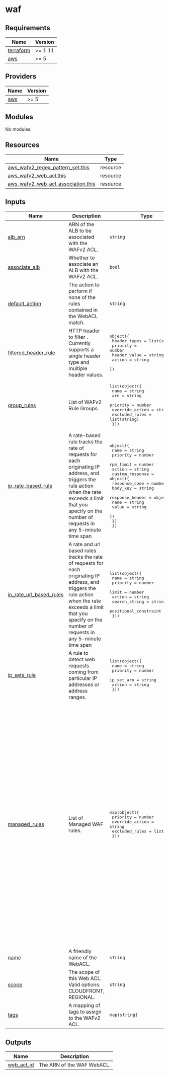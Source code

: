 # waf

<!-- BEGIN_TF_DOCS -->
## Requirements

| Name | Version |
|------|---------|
| <a name="requirement_terraform"></a> [terraform](#requirement\_terraform) | >= 1.11 |
| <a name="requirement_aws"></a> [aws](#requirement\_aws) | >= 5 |

## Providers

| Name | Version |
|------|---------|
| <a name="provider_aws"></a> [aws](#provider\_aws) | >= 5 |

## Modules

No modules.

## Resources

| Name | Type |
|------|------|
| [aws_wafv2_regex_pattern_set.this](https://registry.terraform.io/providers/hashicorp/aws/latest/docs/resources/wafv2_regex_pattern_set) | resource |
| [aws_wafv2_web_acl.this](https://registry.terraform.io/providers/hashicorp/aws/latest/docs/resources/wafv2_web_acl) | resource |
| [aws_wafv2_web_acl_association.this](https://registry.terraform.io/providers/hashicorp/aws/latest/docs/resources/wafv2_web_acl_association) | resource |

## Inputs

| Name | Description | Type | Default | Required |
|------|-------------|------|---------|:--------:|
| <a name="input_alb_arn"></a> [alb\_arn](#input\_alb\_arn) | ARN of the ALB to be associated with the WAFv2 ACL. | `string` | `""` | no |
| <a name="input_associate_alb"></a> [associate\_alb](#input\_associate\_alb) | Whether to associate an ALB with the WAFv2 ACL. | `bool` | `false` | no |
| <a name="input_default_action"></a> [default\_action](#input\_default\_action) | The action to perform if none of the rules contained in the WebACL match. | `string` | `"allow"` | no |
| <a name="input_filtered_header_rule"></a> [filtered\_header\_rule](#input\_filtered\_header\_rule) | HTTP header to filter . Currently supports a single header type and multiple header values. | <pre>object({<br/>    header_types = list(string)<br/>    priority     = number<br/>    header_value = string<br/>    action       = string<br/>  })</pre> | <pre>{<br/>  "action": "block",<br/>  "header_types": [],<br/>  "header_value": "",<br/>  "priority": 1<br/>}</pre> | no |
| <a name="input_group_rules"></a> [group\_rules](#input\_group\_rules) | List of WAFv2 Rule Groups. | <pre>list(object({<br/>    name            = string<br/>    arn             = string<br/>    priority        = number<br/>    override_action = string<br/>    excluded_rules  = list(string)<br/>  }))</pre> | `[]` | no |
| <a name="input_ip_rate_based_rule"></a> [ip\_rate\_based\_rule](#input\_ip\_rate\_based\_rule) | A rate-based rule tracks the rate of requests for each originating IP address, and triggers the rule action when the rate exceeds a limit that you specify on the number of requests in any 5-minute time span | <pre>object({<br/>    name      = string<br/>    priority  = number<br/>    rpm_limit = number<br/>    action    = string<br/>    custom_response = object({<br/>      response_code = number<br/>      body_key      = string<br/>      response_header = object({<br/>        name  = string<br/>        value = string<br/>      })<br/>    })<br/>  })</pre> | `null` | no |
| <a name="input_ip_rate_url_based_rules"></a> [ip\_rate\_url\_based\_rules](#input\_ip\_rate\_url\_based\_rules) | A rate and url based rules tracks the rate of requests for each originating IP address, and triggers the rule action when the rate exceeds a limit that you specify on the number of requests in any 5-minute time span | <pre>list(object({<br/>    name                  = string<br/>    priority              = number<br/>    limit                 = number<br/>    action                = string<br/>    search_string         = string<br/>    positional_constraint = string<br/>  }))</pre> | `[]` | no |
| <a name="input_ip_sets_rule"></a> [ip\_sets\_rule](#input\_ip\_sets\_rule) | A rule to detect web requests coming from particular IP addresses or address ranges. | <pre>list(object({<br/>    name       = string<br/>    priority   = number<br/>    ip_set_arn = string<br/>    action     = string<br/>  }))</pre> | `[]` | no |
| <a name="input_managed_rules"></a> [managed\_rules](#input\_managed\_rules) | List of Managed WAF rules. | <pre>map(object({<br/>    priority        = number<br/>    override_action = string<br/>    excluded_rules  = list(string)<br/>  }))</pre> | <pre>{<br/>  "AWSManagedRulesAmazonIpReputationList": {<br/>    "excluded_rules": [],<br/>    "override_action": "none",<br/>    "priority": 20<br/>  },<br/>  "AWSManagedRulesCommonRuleSet": {<br/>    "excluded_rules": [<br/>      "NoUserAgent_HEADER",<br/>      "SizeRestrictions_BODY"<br/>    ],<br/>    "override_action": "none",<br/>    "priority": 10<br/>  },<br/>  "AWSManagedRulesKnownBadInputsRuleSet": {<br/>    "excluded_rules": [],<br/>    "override_action": "none",<br/>    "priority": 30<br/>  },<br/>  "AWSManagedRulesLinuxRuleSet": {<br/>    "excluded_rules": [],<br/>    "override_action": "none",<br/>    "priority": 50<br/>  },<br/>  "AWSManagedRulesSQLiRuleSet": {<br/>    "excluded_rules": [<br/>      "SQLi_QUERYARGUMENTS"<br/>    ],<br/>    "override_action": "none",<br/>    "priority": 40<br/>  },<br/>  "AWSManagedRulesUnixRuleSet": {<br/>    "excluded_rules": [],<br/>    "override_action": "none",<br/>    "priority": 60<br/>  }<br/>}</pre> | no |
| <a name="input_name"></a> [name](#input\_name) | A friendly name of the WebACL. | `string` | n/a | yes |
| <a name="input_scope"></a> [scope](#input\_scope) | The scope of this Web ACL. Valid options: CLOUDFRONT, REGIONAL. | `string` | n/a | yes |
| <a name="input_tags"></a> [tags](#input\_tags) | A mapping of tags to assign to the WAFv2 ACL. | `map(string)` | `{}` | no |

## Outputs

| Name | Description |
|------|-------------|
| <a name="output_web_acl_id"></a> [web\_acl\_id](#output\_web\_acl\_id) | The ARN of the WAF WebACL. |
<!-- END_TF_DOCS -->

